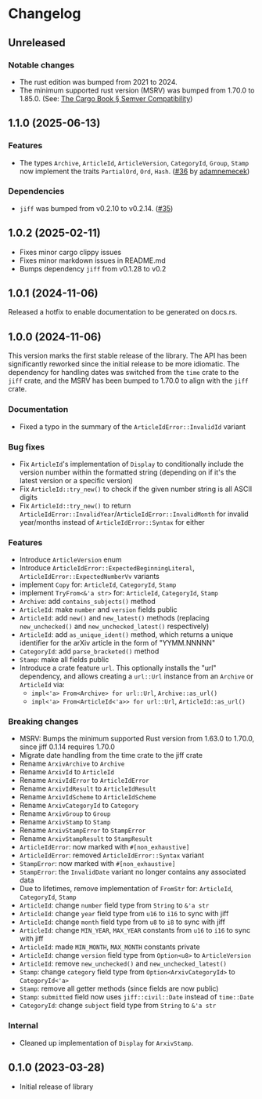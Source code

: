 # Changelog

## Unreleased
### Notable changes
- The rust edition was bumped from 2021 to 2024.
- The minimum supported rust version (MSRV) was bumped from 1.70.0 to 1.85.0. (See: [The Cargo Book § Semver Compatibility](https://doc.rust-lang.org/cargo/reference/semver.html#env-new-rust))

## 1.1.0 (2025-06-13)
### Features
- The types `Archive`, `ArticleId`, `ArticleVersion`, `CategoryId`, `Group`, `Stamp` now implement the traits `PartialOrd`, `Ord`, `Hash`. ([#36](https://github.com/neoncitylights/arxiv/pull/36) by [adamnemecek](https://github.com/adamnemecek))

### Dependencies
- `jiff` was bumped from v0.2.10 to v0.2.14. ([#35](https://github.com/neoncitylights/arxiv/pull/35))

## 1.0.2 (2025-02-11)
- Fixes minor cargo clippy issues
- Fixes minor markdown issues in README.md
- Bumps dependency `jiff` from v0.1.28 to v0.2

## 1.0.1 (2024-11-06)
Released a hotfix to enable documentation to be generated on docs.rs.

## 1.0.0 (2024-11-06)
This version marks the first stable release of the library. The API has been significantly reworked since the initial release to be more idiomatic. The dependency for handling dates was switched from the `time` crate to the `jiff` crate, and the MSRV has been bumped to 1.70.0 to align with the `jiff` crate.

### Documentation
- Fixed a typo in the summary of the `ArticleIdError::InvalidId` variant

### Bug fixes
- Fix `ArticleId`'s implementation of `Display` to conditionally include the version number within the formatted string (depending on if it's the latest version or a specific version)
- Fix `ArticleId::try_new()` to check if the given number string is all ASCII digits
- Fix `ArticleId::try_new()` to return `ArticleIdError::InvalidYear`/`ArticleIdError::InvalidMonth` for invalid year/months instead of `ArticleIdError::Syntax` for either

### Features
- Introduce `ArticleVersion` enum
- Introduce `ArticleIdError::ExpectedBeginningLiteral`, `ArticleIdError::ExpectedNumberVv` variants
- implement `Copy` for: `ArticleId`, `CategoryId`, `Stamp`
- implement `TryFrom<&'a str>` for: `ArticleId`, `CategoryId`, `Stamp`
- `Archive`: add `contains_subjects()` method
- `ArticleId`: make `number` and `version` fields public
- `ArticleId`: add `new()` and `new_latest()` methods (replacing `new_unchecked()` and `new_unchecked_latest()` respectively)
- `ArticleId`: add `as_unique_ident()` method, which returns a unique identifier for the arXiv article in the form of "YYMM.NNNNN"
- `CategoryId`: add `parse_bracketed()` method
- `Stamp`: make all fields public
- Introduce a crate feature `url`. This optionally installs the "url" dependency, and allows creating a `url::Url` instance from an `Archive` or `ArticleId` via:
  - `impl<'a> From<Archive> for url::Url`, `Archive::as_url()`
  - `impl<'a> From<ArticleId<'a>> for url::Url`, `ArticleId::as_url()`

### Breaking changes
- MSRV: Bumps the minimum supported Rust version from 1.63.0 to 1.70.0, since jiff 0.1.14 requires 1.70.0
- Migrate date handling from the time crate to the jiff crate
- Rename `ArxivArchive` to `Archive`
- Rename `ArxivId` to `ArticleId`
- Rename `ArxivIdError` to `ArticleIdError`
- Rename `ArxivIdResult` to `ArticleIdResult`
- Rename `ArxivIdScheme` to `ArticleIdScheme`
- Rename `ArxivCategoryId` to `Category`
- Rename `ArxivGroup` to `Group`
- Rename `ArxivStamp` to `Stamp`
- Rename `ArxivStampError` to `StampError`
- Rename `ArxivStampResult` to `StampResult`
- `ArticleIdError`: now marked with `#[non_exhaustive]`
- `ArticleIdError`: removed `ArticleIdError::Syntax` variant
- `StampError`: now marked with `#[non_exhaustive]`
- `StampError`: the `InvalidDate` variant no longer contains any associated data
- Due to lifetimes, remove implementation of `FromStr` for: `ArticleId`, `CategoryId`, `Stamp`
- `ArticleId`: change `number` field type from `String` to `&'a str`
- `ArticleId`: change `year` field type from `u16` to `i16` to sync with jiff
- `ArticleId`: change `month` field type from `u8` to `i8` to sync with jiff
- `ArticleId`: change `MIN_YEAR`, `MAX_YEAR` constants from `u16` to `i16` to sync with jiff
- `ArticleId`: made `MIN_MONTH`, `MAX_MONTH` constants private
- `ArticleId`: change `version` field type from `Option<u8>` to `ArticleVersion`
- `ArticleId`: remove `new_unchecked()` and `new_unchecked_latest()`
- `Stamp`: change `category` field type from `Option<ArxivCategoryId>` to `CategoryId<'a>`
- `Stamp`: remove all getter methods (since fields are now public)
- `Stamp`: `submitted` field now uses `jiff::civil::Date` instead of `time::Date`
- `CategoryId`: change `subject` field type from `String` to `&'a str`

### Internal
- Cleaned up implementation of `Display` for `ArxivStamp`.

## 0.1.0 (2023-03-28)

- Initial release of library
